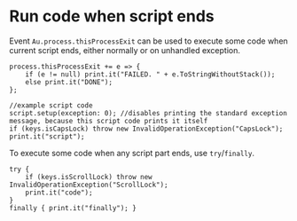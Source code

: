 # Run code when script ends

Event `Au.process.thisProcessExit` can be used to execute some code when current script ends, either normally or on unhandled exception.

```
process.thisProcessExit += e => {
	if (e != null) print.it("FAILED. " + e.ToStringWithoutStack());
	else print.it("DONE");
};

//example script code
script.setup(exception: 0); //disables printing the standard exception message, because this script code prints it itself
if (keys.isCapsLock) throw new InvalidOperationException("CapsLock");
print.it("script");
```

To execute some code when any script part ends, use `try`/`finally`.

```
try {
	if (keys.isScrollLock) throw new InvalidOperationException("ScrollLock");
	print.it("code");
}
finally { print.it("finally"); }
```